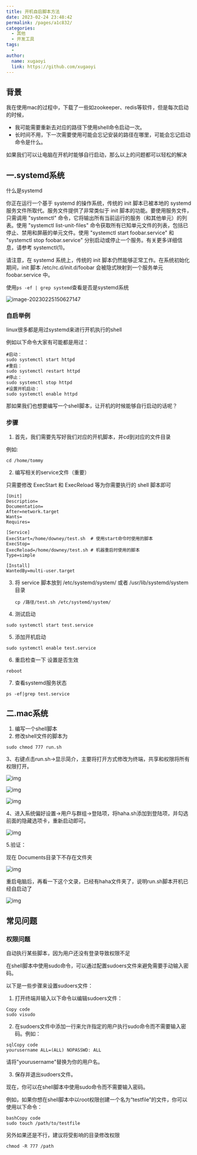 ```yaml
---
title: 开机自启脚本方法
date: 2023-02-24 23:48:42
permalink: /pages/a1c832/
categories:
  - 其他
  - 开发工具
tags:
  - 
author: 
  name: xugaoyi
  link: https://github.com/xugaoyi
---
```



## 背景

我在使用mac的过程中，下载了一些如zookeeper、redis等软件，但是每次启动的时候，

- 我可能需要重新去对应的路径下使用shell命令启动一次。
- 长时间不用，下一次需要使用可能会忘记安装的路径在哪里，可能会忘记启动命令是什么。



如果我们可以让电脑在开机时能够自行启动，那么以上的问题都可以轻松的解决



## 一.systemd系统

什么是systemd

你正在运行一个基于 systemd 的操作系统，传统的 init 脚本已被本地的 systemd 服务文件所取代。服务文件提供了非常类似于 init 脚本的功能。要使用服务文件，只需调用 "systemctl" 命令，它将输出所有当前运行的服务（和其他单元）的列表。使用 "systemctl list-unit-files" 命令获取所有已知单元文件的列表，包括已停止、禁用和屏蔽的单元文件。使用 "systemctl start foobar.service" 和 "systemctl stop foobar.service" 分别启动或停止一个服务。有关更多详细信息，请参考 systemctl(1)。

请注意，在 systemd 系统上，传统的 init 脚本仍然能够正常工作。在系统初始化期间，init 脚本 /etc/rc.d/init.d/foobar 会被隐式映射到一个服务单元 foobar.service 中。



使用`ps -ef | grep systemd`查看是否是systemd系统

![image-20230225150627147](https://2290653824-github-io.oss-cn-hangzhou.aliyuncs.com/undefinedundefinedimage-20230225150627147.png)

### 自启举例

linux很多都是用过systemd来进行开机执行的shell

例如以下命令大家有可能都是用过：

```shell
#启动：
sudo systemctl start httpd
#重启：
sudo systemctl restart httpd
#停止：
sudo systemctl stop httpd
#设置开机启动：
sudo systemctl enable httpd
```

那如果我们也想要编写一个shell脚本，让开机的时候能够自行启动的话呢？

### 步骤

1. 首先，我们需要先写好我们对应的开机脚本，并cd到对应的文件目录

例如: 

```shell
cd /home/tommy
```



2. 编写相关的service文件（重要）

只需要修改 ExecStart 和 ExecReload 等为你需要执行的 shell 脚本即可

```shell
[Unit]
Description=
Documentation=
After=network.target
Wants=
Requires=

[Service]
ExecStart=/home/downey/test.sh  # 使用start命令时使用的脚本
ExecStop=
ExecReload=/home/downey/test.sh # 机器重启时使用的脚本
Type=simple

[Install]
WantedBy=multi-user.target
```

3. 将 service 脚本放到 /etc/systemd/system/ 或者 /usr/lib/systemd/system 目录

   ```
   cp /路径/test.sh /etc/systemd/system/
   ```

4. 测试启动

```shell
sudo systemctl start test.service
```

5. 添加开机启动

```
sudo systemctl enable test.service
```

6. 重启检查一下 设置是否生效

```
reboot
```

7. 查看systemd服务状态

```shell
ps -ef|grep test.service
```



## 二.mac系统



1. 编写一个shell脚本
2. 修改shell文件的脚本为

```shell
sudo chmod 777 run.sh
```

3、右键点击run.sh->显示简介，主要将打开方式修改为终端，共享和权限将所有权限打开。

![img](https://2290653824-github-io.oss-cn-hangzhou.aliyuncs.com/undefined1219668-20190819173352383-509519464.png) 

 

![img](https://2290653824-github-io.oss-cn-hangzhou.aliyuncs.com/undefined1219668-20190819173045366-32093091.png)

 

 ![img](https://2290653824-github-io.oss-cn-hangzhou.aliyuncs.com/undefined1219668-20190819173502114-2052532113.png)

 

4、进入系统偏好设置->用户与群组->登陆项，将haha.sh添加到登陆项，并勾选前面的隐藏选项卡，重新启动即可。

 ![img](https://2290653824-github-io.oss-cn-hangzhou.aliyuncs.com/undefined1219668-20190819173755882-391568179.png)

 

5.验证：

现在 Documents目录下不存在文件夹 

![img](https://2290653824-github-io.oss-cn-hangzhou.aliyuncs.com/undefined1219668-20190819174411982-798561298.png)

 

 重启电脑后，再看一下这个文录，已经有haha文件夹了，说明run.sh脚本开机已经自启动了 

![img](https://2290653824-github-io.oss-cn-hangzhou.aliyuncs.com/undefined1219668-20190819175722925-842993793.png)

 







## 常见问题

### 权限问题

自动执行某些脚本，因为用户还没有登录导致权限不足

在shell脚本中使用sudo命令，可以通过配置sudoers文件来避免需要手动输入密码。

以下是一些步骤来设置sudoers文件：

1. 打开终端并输入以下命令以编辑sudoers文件：

```
Copy code
sudo visudo
```

2. 在sudoers文件中添加一行来允许指定的用户执行sudo命令而不需要输入密码。例如：

```
sqlCopy code
yourusername ALL=(ALL) NOPASSWD: ALL
```

请将"yourusername"替换为你的用户名。

3. 保存并退出sudoers文件。

现在，你可以在shell脚本中使用sudo命令而不需要输入密码。

例如，如果你想在shell脚本中以root权限创建一个名为“testfile”的文件，你可以使用以下命令：

```
bashCopy code
sudo touch /path/to/testfile
```

另外如果还是不行，建议将受影响的目录修改权限

```SHELL
chmod -R 777 /path
```























